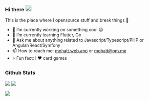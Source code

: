 ### Hi there <a href="https://www.gautamkrishnar.com/"><img src="https://media.giphy.com/media/hvRJCLFzcasrR4ia7z/giphy.gif" width="20px"></a>

This is the place where I opensource stuff and break things :rofl:

- 🔭 I’m currently working on something cool :wink:
- 🌱 I’m currently learning Flutter, Go
- 💬 Ask me about anything related to Javascript/Typescript/PHP or Angular/React/Symfony
- 📫 How to reach me: [mohatt.web.app](https://mohatt.web.app) or mohatt@pm.me
- ⚡ Fun fact: I :heart: card games

### Github Stats

[![](https://github-readme-stats.vercel.app/api?username=mohatt&count_private=true&show_icons=true&theme=graywhite&hide_border=true&custom_title=Activity)](https://github.com/anuraghazra/github-readme-stats) [![](https://github-readme-stats.vercel.app/api/top-langs/?username=mohatt&count_private=true&show_icons=true&theme=graywhite&hide_border=true&hide_title=&langs_count=8&layout=compact)](https://github.com/anuraghazra/github-readme-stats) 

![](https://hit.yhype.me/github/profile?user_id=348753)
